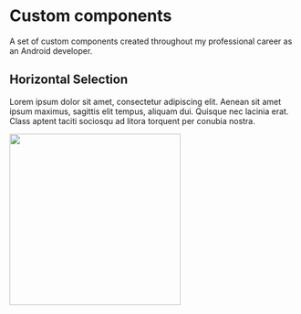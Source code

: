 # Custom components

A set of custom components created throughout my professional career as an Android developer.

## Horizontal Selection
Lorem ipsum dolor sit amet, consectetur adipiscing elit. Aenean sit amet ipsum maximus, sagittis elit tempus, aliquam dui. Quisque nec lacinia erat. Class aptent taciti sociosqu ad litora torquent per conubia nostra.

<img src="https://user-images.githubusercontent.com/41158713/79013590-80116080-7b3f-11ea-8a62-fe5ab8ce9c25.gif" width="300">
